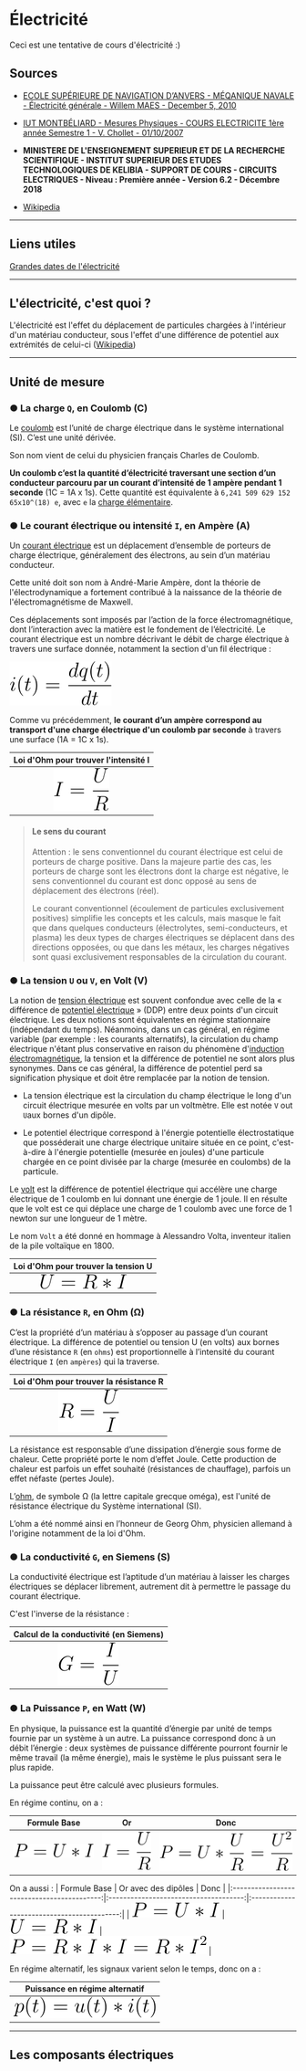 <!--
Created by Its-Just-Nans - https://github.com/Its-Just-Nans
Copyright Its-Just-Nans
--->

# Électricité

Ceci est une tentative de cours d'électricité :)

## Sources

- [ECOLE SUPÉRIEURE DE NAVIGATION D’ANVERS - MÉQANIQUE NAVALE - Électricité générale - Willem MAES - December 5, 2010](http://magelhaes.hzs.be/willem/Basiselektriciteit2.pdf)

- [IUT MONTBÉLIARD - Mesures Physiques - COURS ELECTRICITE 1ère année Semestre 1 - V. Chollet - 01/10/2007](http://mpeea.free.fr/data/trotech/cours-elec-07.pdf)

- **MINISTERE DE L'ENSEIGNEMENT SUPERIEUR ET DE LA RECHERCHE SCIENTIFIQUE - INSTITUT SUPERIEUR DES ETUDES TECHNOLOGIQUES DE KELIBIA - SUPPORT DE COURS - CIRCUITS ELECTRIQUES - Niveau : Première année - Version 6.2 - Décembre 2018**

- [Wikipedia](https://fr.wikipedia.org/wiki/Portail:%C3%89lectricit%C3%A9_et_%C3%A9lectronique)

---

## Liens utiles

[Grandes dates de l'électricité](https://www.edf.fr/groupe-edf/espaces-dedies/l-energie-de-a-a-z/les-grandes-dates-de-l-electricite)

---

## L'électricité, c'est quoi ?

L'électricité est l'effet du déplacement de particules chargées à l'intérieur d'un matériau conducteur, sous l'effet d'une différence de potentiel aux extrémités de celui-ci ([Wikipedia](https://fr.wikipedia.org/wiki/%C3%89lectricit%C3%A9))

---

## Unité de mesure

### ● La charge `Q`, en Coulomb (C)

Le [coulomb](https://fr.wikipedia.org/wiki/Coulomb) est l’unité de charge électrique dans le système international (SI). C’est une unité dérivée.

Son nom vient de celui du physicien français Charles de Coulomb.

**Un coulomb c’est la quantité d’électricité traversant une section d’un conducteur parcouru par un courant d’intensité de 1 ampère pendant 1 seconde** (1C = 1A x 1s). Cette quantité est équivalente à `6,241 509 629 152 65x10^(18) e`, avec `e` la [charge élémentaire](https://fr.wikipedia.org/wiki/Charge_%C3%A9l%C3%A9mentaire).

### ● Le courant électrique ou intensité `I`, en Ampère (A)

Un [courant électrique](https://fr.wikipedia.org/wiki/Courant_%C3%A9lectrique) est un déplacement d’ensemble de porteurs de charge électrique, généralement des électrons, au sein d’un matériau conducteur.

Cette unité doit son nom à André-Marie Ampère, dont la théorie de l'électrodynamique a fortement contribué à la naissance de la théorie de l'électromagnétisme de Maxwell.

Ces déplacements sont imposés par l’action de la force électromagnétique, dont l’interaction avec la matière est le fondement de l’électricité.
Le courant électrique est un nombre décrivant le débit de charge électrique à travers une surface donnée, notamment la section d'un fil électrique :

![Equation](./data/elec/F_intensite-Coulomb.svg)

Comme vu précédemment, **le courant d’un ampère correspond au transport d'une charge électrique d'un coulomb par seconde** à travers une surface (1A = 1C x 1s).

|                    Loi d'Ohm pour trouver l'intensité I           |
|:-----------------------------------------------------------------:|
|              ![Equation](./data/elec/F_intensite.svg)             |

> #### Le sens du courant
>
> Attention : le sens conventionnel du courant électrique est celui de porteurs de charge positive. Dans la majeure partie des cas, les porteurs de charge sont les électrons dont la charge est négative, le sens conventionnel du courant est donc opposé au sens de déplacement des électrons (réel).
>
>
> Le courant conventionnel (écoulement de particules exclusivement positives) simplifie les concepts et les calculs, mais masque le fait que dans quelques conducteurs (électrolytes, semi-conducteurs, et plasma) les deux types de charges électriques se déplacent dans des directions opposées, ou que dans les métaux, les charges négatives sont quasi exclusivement responsables de la circulation du courant.

### ● La tension `U` ou `V`, en Volt (V)

La notion de [tension électrique](https://fr.wikipedia.org/wiki/Tension_%C3%A9lectrique) est souvent confondue avec celle de la « différence de [potentiel électrique](https://fr.wikipedia.org/wiki/Potentiel_%C3%A9lectrique) » (DDP) entre deux points d'un circuit électrique. Les deux notions sont équivalentes en régime stationnaire (indépendant du temps). Néanmoins, dans un cas général, en régime variable (par exemple : les courants alternatifs), la circulation du champ électrique n'étant plus conservative en raison du phénomène d'[induction électromagnétique](https://fr.wikipedia.org/wiki/Induction_%C3%A9lectromagn%C3%A9tique), la tension et la différence de potentiel ne sont alors plus synonymes. Dans ce cas général, la différence de potentiel perd sa signification physique et doit être remplacée par la notion de tension.

- La tension électrique est la circulation du champ électrique le long d'un circuit électrique mesurée en volts par un voltmètre. Elle est notée `V` out `U`aux bornes d'un dipôle.

- Le potentiel électrique correspond à l'énergie potentielle électrostatique que posséderait une charge électrique unitaire située en ce point, c'est-à-dire à l'énergie potentielle (mesurée en joules) d'une particule chargée en ce point divisée par la charge (mesurée en coulombs) de la particule.

Le [volt](https://fr.wikipedia.org/wiki/Volt) est la différence de potentiel électrique qui accélère une charge électrique de 1 coulomb en lui donnant une énergie de 1 joule. Il en résulte que le volt est ce qui déplace une charge de 1 coulomb avec une force de 1 newton sur une longueur de 1 mètre.

Le nom `Volt` a été donné en hommage à Alessandro Volta, inventeur italien de la pile voltaïque en 1800.

|                    Loi d'Ohm pour trouver la tension U     |
|:----------------------------------------------------------:|
|            ![Equation](./data/elec/F_tension.svg)          |

### ● La résistance `R`, en Ohm (Ω)

C’est la propriété d’un matériau à s’opposer au passage d’un courant électrique. La différence de potentiel ou tension U (en volts) aux bornes d’une résistance `R` (en `ohms`) est proportionnelle à l’intensité du courant électrique `I` (en `ampères`) qui la traverse.

|                    Loi d'Ohm pour trouver la résistance R        |
|:----------------------------------------------------------------:|
|             ![Equation](./data/elec/F_resistance.svg)            |

La résistance est responsable d’une dissipation d’énergie sous forme de chaleur. Cette propriété porte le nom d’effet Joule. Cette production de chaleur est parfois un effet souhaité (résistances de chauffage), parfois un effet néfaste (pertes Joule).

L’[ohm](https://fr.wikipedia.org/wiki/Ohm_(unit%C3%A9)), de symbole Ω (la lettre capitale grecque oméga), est l'unité de résistance électrique du Système international (SI).

L’ohm a été nommé ainsi en l’honneur de Georg Ohm, physicien allemand à l'origine notamment de la loi d'Ohm.

### ● La conductivité `G`, en Siemens (S)

La conductivité électrique est l’aptitude d’un matériau à laisser les charges électriques se déplacer librement, autrement dit à permettre le passage du courant électrique.

C'est l'inverse de la résistance :

|                    Calcul de la conductivité (en Siemens)              |
|:----------------------------------------------------------------------:|
|    ![Equation](./data/elec/F_conductivite.svg)     |

### ● La Puissance `P`, en Watt (W)

En physique, la puissance est la quantité d’énergie par unité de temps fournie par un système à un autre. La puissance correspond donc à un débit l’énergie : deux systèmes de puissance différente pourront fournir le même travail (la même énergie), mais le système le plus puissant sera le plus rapide.

La puissance peut être calculé avec plusieurs formules.

En régime continu, on a :

|                Formule Base                |                     Or                   |                        Donc                |
|:------------------------------------------:|:----------------------------------------:|:------------------------------------------:|
| ![Equation](./data/elec/F_puissance-1.svg) | ![Equation](./data/elec/F_intensite.svg) | ![Equation](./data/elec/F_puissance-2.svg) |

On a aussi :
|                 Formule Base               |            Or avec des dipôles        |                       Donc                 |
|:------------------------------------------:|:-------------------------------------:|:------------------------------------------:|
| ![Equation](./data/elec/F_puissance-1.svg) |![Equation](./data/elec/F_tension.svg) | ![Equation](./data/elec/F_puissance-3.svg) |

En régime alternatif, les signaux varient selon le temps, donc on a :

|           Puissance en régime alternatif            |
|:---------------------------------------------------:|
|  ![Equation](./data/elec/F_puisance-alternatif.svg) |

---

## Les composants électriques
